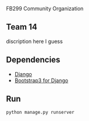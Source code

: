 FB299 Community Organization
## Team 14 
discription here I guess

## Dependencies
* [Django](https://www.djangoproject.com/)
* [Bootstrap3 for Django](https://github.com/dyve/django-bootstrap3)

## Run
```shell
python manage.py runserver
```
